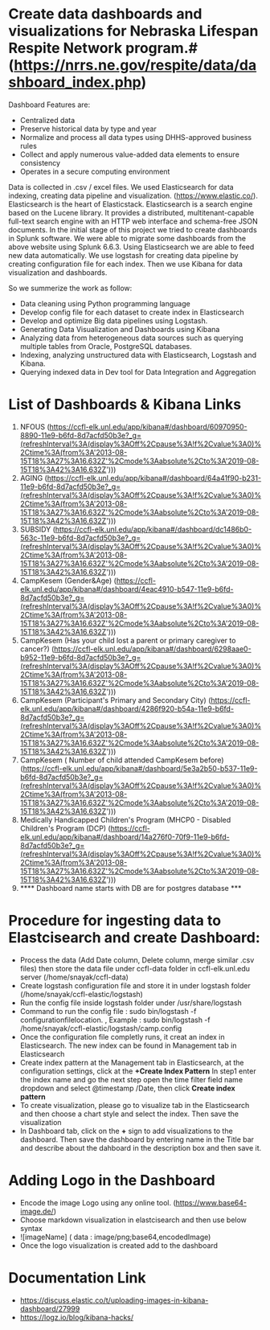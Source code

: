 

# Create data dashboards and visualizations for Nebraska Lifespan Respite Network program.# (https://nrrs.ne.gov/respite/data/dashboard_index.php)
Dashboard Features are:

* Centralized data
* Preserve historical data by type and year
* Normalize and process all data types using DHHS-approved business rules
* Collect and apply numerous value-added data elements to ensure consistency
* Operates in a secure computing environment

Data is collected in .csv / excel files. We used Elasticsearch for data indexing, creating data pipeline and visualization.
(https://www.elastic.co/). Elasticsearch is the heart of Elasticstack.
Elasticsearch is a search engine based on the Lucene library. It provides a distributed, multitenant-capable full-text search engine with an HTTP web interface and schema-free JSON documents. In the initial stage of this project we tried to create dashboards in Splunk software. We were able to migrate some dashboards from the above website using Splunk 6.6.3. Using Elasticsearch we are able to feed new data automatically. We use logstash for creating data pipeline by creating configuration file for each index. Then we use Kibana for data visualization and dashboards.



So we summerize the work as follow:

* Data cleaning using Python programming language
* Develop config file for each dataset to create index in Elasticsearch
* Develop and optimize Big data pipelines using Logstash. 
* Generating Data Visualization and Dashboards using Kibana
* Analyzing data from heterogeneous data sources such as querying multiple tables from Oracle, PostgreSQL databases. 
* Indexing, analyzing unstructured data with Elasticsearch, Logstash and Kibana. 
* Querying indexed data in Dev tool for Data Integration and Aggregation 

# List of Dashboards & Kibana Links #

1. NFOUS (https://ccfl-elk.unl.edu/app/kibana#/dashboard/60970950-8890-11e9-b6fd-8d7acfd50b3e?_g=(refreshInterval%3A(display%3AOff%2Cpause%3A!f%2Cvalue%3A0)%2Ctime%3A(from%3A'2013-08-15T18%3A27%3A16.632Z'%2Cmode%3Aabsolute%2Cto%3A'2019-08-15T18%3A42%3A16.632Z')))
2. AGING (https://ccfl-elk.unl.edu/app/kibana#/dashboard/64a41f90-b231-11e9-b6fd-8d7acfd50b3e?_g=(refreshInterval%3A(display%3AOff%2Cpause%3A!f%2Cvalue%3A0)%2Ctime%3A(from%3A'2013-08-15T18%3A27%3A16.632Z'%2Cmode%3Aabsolute%2Cto%3A'2019-08-15T18%3A42%3A16.632Z')))
3. SUBSIDY (https://ccfl-elk.unl.edu/app/kibana#/dashboard/dc1486b0-563c-11e9-b6fd-8d7acfd50b3e?_g=(refreshInterval%3A(display%3AOff%2Cpause%3A!f%2Cvalue%3A0)%2Ctime%3A(from%3A'2013-08-15T18%3A27%3A16.632Z'%2Cmode%3Aabsolute%2Cto%3A'2019-08-15T18%3A42%3A16.632Z')))
4. CampKesem (Gender&Age) (https://ccfl-elk.unl.edu/app/kibana#/dashboard/4eac4910-b547-11e9-b6fd-8d7acfd50b3e?_g=(refreshInterval%3A(display%3AOff%2Cpause%3A!f%2Cvalue%3A0)%2Ctime%3A(from%3A'2013-08-15T18%3A27%3A16.632Z'%2Cmode%3Aabsolute%2Cto%3A'2019-08-15T18%3A42%3A16.632Z')))
5. CampKesem (Has your child lost a parent or primary caregiver to cancer?) (https://ccfl-elk.unl.edu/app/kibana#/dashboard/6298aae0-b952-11e9-b6fd-8d7acfd50b3e?_g=(refreshInterval%3A(display%3AOff%2Cpause%3A!f%2Cvalue%3A0)%2Ctime%3A(from%3A'2013-08-15T18%3A27%3A16.632Z'%2Cmode%3Aabsolute%2Cto%3A'2019-08-15T18%3A42%3A16.632Z')))
6. CampKesem (Participant's Primary and Secondary City) (https://ccfl-elk.unl.edu/app/kibana#/dashboard/4286f920-b54a-11e9-b6fd-8d7acfd50b3e?_g=(refreshInterval%3A(display%3AOff%2Cpause%3A!f%2Cvalue%3A0)%2Ctime%3A(from%3A'2013-08-15T18%3A27%3A16.632Z'%2Cmode%3Aabsolute%2Cto%3A'2019-08-15T18%3A42%3A16.632Z')))
7. CampKesem ( Number of child attended CampKesem before) (https://ccfl-elk.unl.edu/app/kibana#/dashboard/5e3a2b50-b537-11e9-b6fd-8d7acfd50b3e?_g=(refreshInterval%3A(display%3AOff%2Cpause%3A!f%2Cvalue%3A0)%2Ctime%3A(from%3A'2013-08-15T18%3A27%3A16.632Z'%2Cmode%3Aabsolute%2Cto%3A'2019-08-15T18%3A42%3A16.632Z')))
8. Medically Handicapped Children's Program (MHCP0 - Disabled Children's Program (DCP) (https://ccfl-elk.unl.edu/app/kibana#/dashboard/14a276f0-70f9-11e9-b6fd-8d7acfd50b3e?_g=(refreshInterval%3A(display%3AOff%2Cpause%3A!f%2Cvalue%3A0)%2Ctime%3A(from%3A'2013-08-15T18%3A27%3A16.632Z'%2Cmode%3Aabsolute%2Cto%3A'2019-08-15T18%3A42%3A16.632Z')))
9. **** Dashboard name starts with DB are for postgres database ***


# Procedure for ingesting data to Elastcisearch and create Dashboard: #
* Process the data (Add Date column, Delete column, merge similar .csv files) then store the data file under ccfl-data folder in ccfl-elk.unl.edu server (/home/snayak/ccfl-data)
* Create logstash configuration file and store it in under logstash folder (/home/snayak/ccfl-elastic/logstash)
* Run the config file inside logstash folder under /usr/share/logstash
* Command to run the config file : sudo bin/logstash -f configurationfilelocation. ,
   Example : sudo bin/logstash -f /home/snayak/ccfl-elastic/logstash/camp.config
* Once the configuration file completly runs, it creat an index in Elasticsearch. The new index can be found in Management tab in Elasticsearch
* Create index pattern at the Management tab in Elasticsearch, at the configuration settings, click at the ****+Create Index Pattern**** In step1 enter the index name and go the next step open the time filter field name dropdown and select @timestamp /Date, then click ****Create index pattern****
* To create visualization, please go to visualize tab in the Elasticsearch and then choose a chart style and select the index. Then save the visualization
* In Dashboard tab, click on the ****+**** sign to add visualizations to the dashboard. Then save the dashboard by entering name in the Title bar and describe about the dahboard in the description box and then save it.


# Adding Logo in the Dashboard #
* Encode the image Logo using any online tool. (https://www.base64-image.de/)
* Choose markdown visualization in elastcisearch and then use below syntax 
* ![imageName] ( data : image/png;base64,encodedImage)
* Once the logo visualization is created add to the dashboard
# Documentation Link #
* https://discuss.elastic.co/t/uploading-images-in-kibana-dashboard/27999
* https://logz.io/blog/kibana-hacks/


